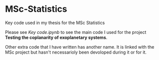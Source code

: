 # MSc-Statistics
Key code used in my thesis for the MSc Statistics

Please see *Key code.ipynb* to see the main code I used for the project **Testing the coplanarity of exoplanetary systems**.

Other extra code that I have written has another name. It is linked with the MSc project but hasn't necessarioly been devoloped during it or for it.
